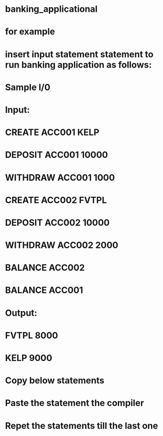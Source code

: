 # banking_applicational
# for example
# insert input statement statement to run banking application as follows:
# Sample I/0
# Input:
 # CREATE ACC001 KELP
 # DEPOSIT ACC001 10000
 # WITHDRAW ACC001 1000
 # CREATE ACC002 FVTPL
 # DEPOSIT ACC002 10000
 # WITHDRAW ACC002 2000
 # BALANCE ACC002
 # BALANCE ACC001
# Output:
 # FVTPL 8000
 # KELP 9000
# Copy below statements 
# Paste the statement the compiler
# Repet the statements till the last one
